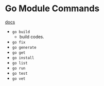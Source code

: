 # Go Module Commands

[docs](https://golang.org/ref/mod#mod-commands)

- `go build`
  - build codes.
- `go fix`
- `go generate`
- `go get`
- `go install`
- `go list`
- `go run`
- `go test`
- `go vet`
